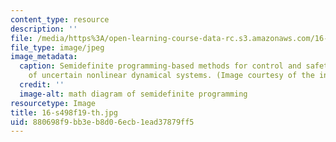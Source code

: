 ```yaml
---
content_type: resource
description: ''
file: /media/https%3A/open-learning-course-data-rc.s3.amazonaws.com/16-s498-risk-aware-and-robust-nonlinear-planning-fall-2019/880698f9bb3eb8d06ecb1ead37879ff5_16-s498f19-th.jpg
file_type: image/jpeg
image_metadata:
  caption: Semidefinite programming-based methods for control and safety verification
    of uncertain nonlinear dynamical systems. (Image courtesy of the instructor.)
  credit: ''
  image-alt: math diagram of semidefinite programming
resourcetype: Image
title: 16-s498f19-th.jpg
uid: 880698f9-bb3e-b8d0-6ecb-1ead37879ff5
---
```

